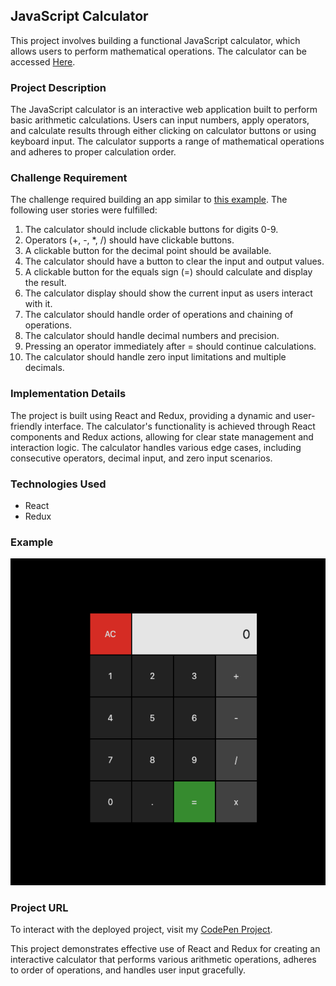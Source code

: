 ## JavaScript Calculator

This project involves building a functional JavaScript calculator, which allows users to perform mathematical operations. The calculator can be accessed [Here](https://codepen.io/rijadhmz/pen/GRwGMJX).

### Project Description

The JavaScript calculator is an interactive web application built to perform basic arithmetic calculations. Users can input numbers, apply operators, and calculate results through either clicking on calculator buttons or using keyboard input. The calculator supports a range of mathematical operations and adheres to proper calculation order.

### Challenge Requirement

The challenge required building an app similar to [this example](https://javascript-calculator.freecodecamp.rocks). The following user stories were fulfilled:

1. The calculator should include clickable buttons for digits 0-9.
2. Operators (+, -, *, /) should have clickable buttons.
3. A clickable button for the decimal point should be available.
4. The calculator should have a button to clear the input and output values.
5. A clickable button for the equals sign (=) should calculate and display the result.
6. The calculator display should show the current input as users interact with it.
7. The calculator should handle order of operations and chaining of operations.
8. The calculator should handle decimal numbers and precision.
9. Pressing an operator immediately after = should continue calculations.
10. The calculator should handle zero input limitations and multiple decimals.

### Implementation Details

The project is built using React and Redux, providing a dynamic and user-friendly interface. The calculator's functionality is achieved through React components and Redux actions, allowing for clear state management and interaction logic. The calculator handles various edge cases, including consecutive operators, decimal input, and zero input scenarios.

### Technologies Used

- React
- Redux

### Example

![JavaScript Calculator](https://github.com/rijadhmz/JavaScript-Calculator/blob/secondary/images/example.png?raw=true)

### Project URL

To interact with the deployed project, visit my [CodePen Project](https://codepen.io/rijadhmz/pen/GRwGMJX).

This project demonstrates effective use of React and Redux for creating an interactive calculator that performs various arithmetic operations, adheres to order of operations, and handles user input gracefully.
